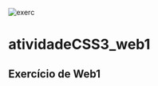 ![exerc](https://github.com/GeorgeLucas007/atividadeCSS3_web1/assets/89262194/06c55f19-3b6b-4a7b-913f-df2aa08b851b)
# atividadeCSS3_web1
## Exercício de Web1



